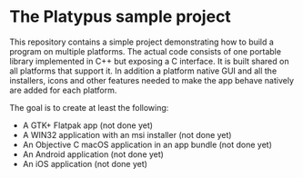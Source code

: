# The Platypus sample project

This repository contains a simple project demonstrating how to build a
program on multiple platforms. The actual code consists of one
portable library implemented in C++ but exposing a C interface. It is
built shared on all platforms that support it. In addition a platform
native GUI and all the installers, icons and other features needed to
make the app behave natively are added for each platform.

The goal is to create at least the following:

 - A GTK+ Flatpak app (not done yet)
 - A WIN32 application with an msi installer (not done yet)
 - An Objective C macOS application in an app bundle (not done yet)
 - An Android application (not done yet)
 - An iOS application (not done yet)
